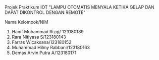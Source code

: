 Projek Praktikum IOT
"LAMPU OTOMATIS MENYALA KETIKA GELAP DAN DAPAT DIKONTROL DENGAN REMOTE"

Nama Kelompok/NIM

1. Hanif Muhammad Rizqi/ 123180139
2. Rara Nitiyasa S/123180143
3. Farras Wicaksana/123180152
4. Muhammad Hilmy Rabbani/123180163
5. Demas Arvin Putra A/123180171

